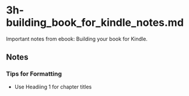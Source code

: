 
# 3h-building_book_for_kindle_notes.md

Important notes from ebook: Building your book for Kindle.

## Notes

### Tips for Formatting

- Use Headiing 1 for chapter titles



